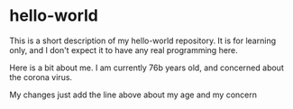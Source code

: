 # hello-world
This is a short description of my hello-world repository.  It is for learning only, and I don't expect it to have any real programming here.

Here is a bit about me.  I am currently 76b years old, and concerned about the corona virus.

My changes just add the line above about my age and my concern
